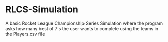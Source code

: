 # RLCS-Simulation

A basic Rocket League Championship Series Simulation where the program asks how many best of 7's the user wants to complete using the teams in the Players.csv file
